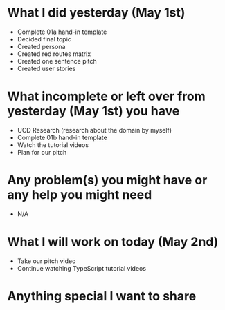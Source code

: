 # What I did yesterday (May 1st)

-   Complete 01a hand-in template
-   Decided final topic
-   Created persona
-   Created red routes matrix
-   Created one sentence pitch
-   Created user stories


# What incomplete or left over from yesterday (May 1st) you have

-  UCD Research (research about the domain by myself)
-  Complete 01b hand-in template
-  Watch the tutorial videos
-  Plan for our pitch

# Any problem(s) you might have or any help you might need

-  N/A

# What I will work on today (May 2nd)

-  Take our pitch video
-  Continue watching TypeScript tutorial videos

# Anything special I want to share
